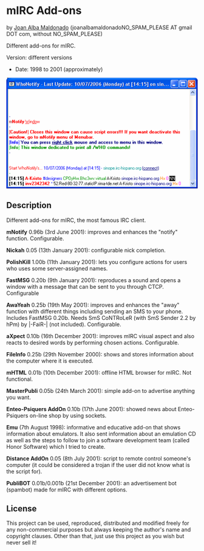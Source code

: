 mIRC Add-ons 
============= 
by [Joan Alba Maldonado](https://joanalbamaldonado.com/) (joanalbamaldonadoNO_SPAM_PLEASE AT gmail DOT com, without NO_SPAM_PLEASE)

Different add-ons for mIRC.

Version: different versions 
- Date: 1998 to 2001 (approximately)


![ScreenShot](screenshot.gif)


## Description

Different add-ons for mIRC, the most famous IRC client.

**mNotify** 0.96b (3rd June 2001): improves and enhances the "notify" function. Configurable.

**Nickah** 0.05 (13th January 2001): configurable nick completion.

**PolishKill** 1.00b (11th January 2001): lets you configure actions for users who uses some server-assigned names.

**FastMSG** 0.20b (9th January 2001): reproduces a sound and opens a window with a message that can be sent to you through CTCP. Configurable

**AwaYeah** 0.25b (19th May 2001): improves and enhances the "away" function with different things including sending an SMS to your phone. Includes FastMSG 0.20b. Needs SmS CoNTRoLeR (with SmS Sender 2.2 by hPm) by |-FaiR-| (not included). Configurable.

**aXpect** 0.10b (16th December 2001): improves mIRC visual aspect and also reacts to desired words by performing chosen actions. Configurable.

**FileInfo** 0.25b (29th November 2000): shows and stores information about the computer where it is executed.

**mHTML** 0.01b (10th December 2001): offline HTML browser for mIRC. Not functional.

**MasterPubli** 0.05b (24th March 2001): simple add-on to advertise anything you want.

**Enteo-Psiquers AddOn** 0.10b (17th June 2001): showed news about Enteo-Psiquers on-line shop by using sockets.

**Emu** (7th August 1998): informative and educative add-on that shows information about emulators. It also sent information about an emulation CD as well as the steps to follow to join a software development team (called Honor Software) which I tried to create.

**Distance AddOn** 0.05 (8th July 2001): script to remote control someone's computer (it could be considered a trojan if the user did not know what is the script for).

**PubliBOT** 0.01b/0.001b (21st December 2001): an advertisement bot (spambot) made for mIRC with different options.


## License

This project can be used, reproduced, distributed and modified freely for any non-commercial purposes but always keeping the author's name and copyright clauses. Other than that, just use this project as you wish but never sell it!